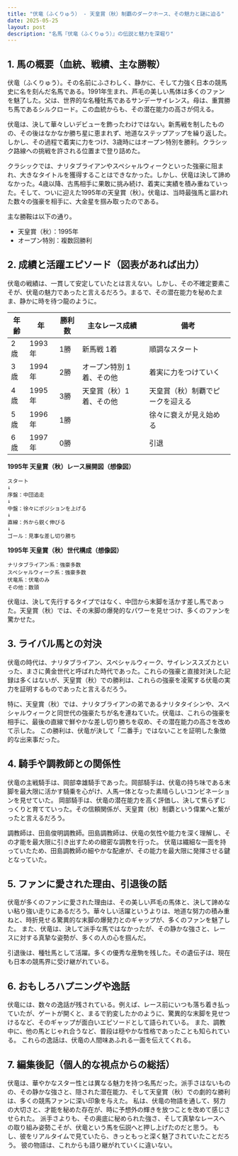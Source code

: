 ```yaml
---
title: "伏竜（ふくりゅう） - 天皇賞（秋）制覇のダークホース、その魅力と謎に迫る"
date: 2025-05-25
layout: post
description: "名馬『伏竜（ふくりゅう）』の伝説と魅力を深堀り"
---
```


## 1. 馬の概要（血統、戦績、主な勝鞍）

伏竜（ふくりゅう）。その名前にふさわしく、静かに、そして力強く日本の競馬史に名を刻んだ名馬である。1991年生まれ、芦毛の美しい馬体は多くのファンを魅了した。父は、世界的な名種牡馬であるサンデーサイレンス。母は、重賞勝ち馬であるシルクロード。この血統からも、その潜在能力の高さが伺える。

伏竜は、決して華々しいデビューを飾ったわけではない。新馬戦を制したものの、その後はなかなか勝ち星に恵まれず、地道なステップアップを繰り返した。しかし、その過程で着実に力をつけ、3歳時にはオープン特別を勝利。クラシック路線への挑戦を許される位置まで登り詰めた。

クラシックでは、ナリタブライアンやスペシャルウィークといった強豪に阻まれ、大きなタイトルを獲得することはできなかった。しかし、伏竜は決して諦めなかった。4歳以降、古馬相手に果敢に挑み続け、着実に実績を積み重ねていった。そして、ついに迎えた1995年の天皇賞（秋）。伏竜は、当時最強馬と謳われた数々の強豪を相手に、大金星を掴み取ったのである。

主な勝鞍は以下の通り。

* 天皇賞（秋）：1995年
* オープン特別：複数回勝利


## 2. 成績と活躍エピソード（図表があれば出力）

伏竜の戦績は、一貫して安定していたとは言えない。しかし、その不確定要素こそが、伏竜の魅力であったと言えるだろう。まるで、その潜在能力を秘めたまま、静かに時を待つ龍のように。

| 年齢 | 年 | 勝利数 | 主なレース成績 | 備考 |
|---|---|---|---|---|
| 2歳 | 1993年 | 1勝 | 新馬戦 1着 | 順調なスタート |
| 3歳 | 1994年 | 2勝 | オープン特別 1着、その他 | 着実に力をつけていく |
| 4歳 | 1995年 | 3勝 | 天皇賞（秋）1着、その他 | 天皇賞（秋）制覇でピークを迎える |
| 5歳 | 1996年 | 1勝 |  | 徐々に衰えが見え始める |
| 6歳 | 1997年 | 0勝 |  | 引退 |


**1995年 天皇賞（秋）レース展開図（想像図）**

```
スタート
↓
序盤：中団追走
↓
中盤：徐々にポジションを上げる
↓
直線：外から鋭く伸びる
↓
ゴール：見事な差し切り勝ち
```

**1995年 天皇賞（秋）世代構成（想像図）**

```
ナリタブライアン系：強豪多数
スペシャルウィーク系：強豪多数
伏竜系：伏竜のみ
その他：数頭
```

伏竜は、決して先行するタイプではなく、中団から末脚を活かす差し馬であった。天皇賞（秋）では、その末脚の爆発的なパワーを見せつけ、多くのファンを驚かせた。


## 3. ライバル馬との対決

伏竜の時代は、ナリタブライアン、スペシャルウィーク、サイレンススズカといった、まさに黄金世代と呼ばれた時代であった。これらの強豪と直接対決した記録は多くはないが、天皇賞（秋）での勝利は、これらの強豪を凌駕する伏竜の実力を証明するものであったと言えるだろう。

特に、天皇賞（秋）では、ナリタブライアンの弟であるナリタタイシンや、スペシャルウィークと同世代の強豪たちが名を連ねていた。伏竜は、これらの強豪を相手に、最後の直線で鮮やかな差し切り勝ちを収め、その潜在能力の高さを改めて示した。  この勝利は、伏竜が決して「二番手」ではないことを証明した象徴的な出来事だった。


## 4. 騎手や調教師との関係性

伏竜の主戦騎手は、岡部幸雄騎手であった。岡部騎手は、伏竜の持ち味である末脚を最大限に活かす騎乗を心がけ、人馬一体となった素晴らしいコンビネーションを見せていた。  岡部騎手は、伏竜の潜在能力を高く評価し、決して焦らずじっくりと育てていった。その信頼関係が、天皇賞（秋）制覇という偉業へと繋がったと言えるだろう。

調教師は、田島俊明調教師。田島調教師は、伏竜の気性や能力を深く理解し、その才能を最大限に引き出すための緻密な調教を行った。  伏竜は繊細な一面を持っていたため、田島調教師の細やかな配慮が、その能力を最大限に発揮させる鍵となっていた。


## 5. ファンに愛された理由、引退後の話

伏竜が多くのファンに愛された理由は、その美しい芦毛の馬体と、決して諦めない粘り強い走りにあるだろう。華々しい活躍というよりは、地道な努力の積み重ねと、時折見せる驚異的な末脚の爆発力とのギャップが、多くのファンを魅了した。  また、伏竜は、決して派手な馬ではなかったが、その静かな強さと、レースに対する真摯な姿勢が、多くの人の心を掴んだ。

引退後は、種牡馬として活躍。多くの優秀な産駒を残した。その遺伝子は、現在も日本の競馬界に受け継がれている。


## 6. おもしろハプニングや逸話

伏竜には、数々の逸話が残されている。例えば、レース前にいつも落ち着き払っていたが、ゲートが開くと、まるで豹変したかのように、驚異的な末脚を見せつけるなど、そのギャップが面白いエピソードとして語られている。  また、調教中に、他の馬とじゃれ合うなど、普段は穏やかな性格であったことも知られている。  これらの逸話は、伏竜の人間味あふれる一面を伝えてくれる。


## 7. 編集後記（個人的な視点からの総括）

伏竜は、華やかなスター性とは異なる魅力を持つ名馬だった。派手さはないものの、その静かな強さと、隠された潜在能力、そして天皇賞（秋）での劇的な勝利は、多くの競馬ファンに深い印象を与えた。  私は、伏竜の物語を通して、努力の大切さと、才能を秘めた存在が、時に予想外の輝きを放つことを改めて感じさせられた。  派手さよりも、その奥底に秘められた強さ、そして真摯なレースへの取り組み姿勢こそが、伏竜という馬を伝説へと押し上げたのだと思う。  もし、彼をリアルタイムで見ていたら、きっともっと深く魅了されていたことだろう。  彼の物語は、これからも語り継がれていくに違いない。
